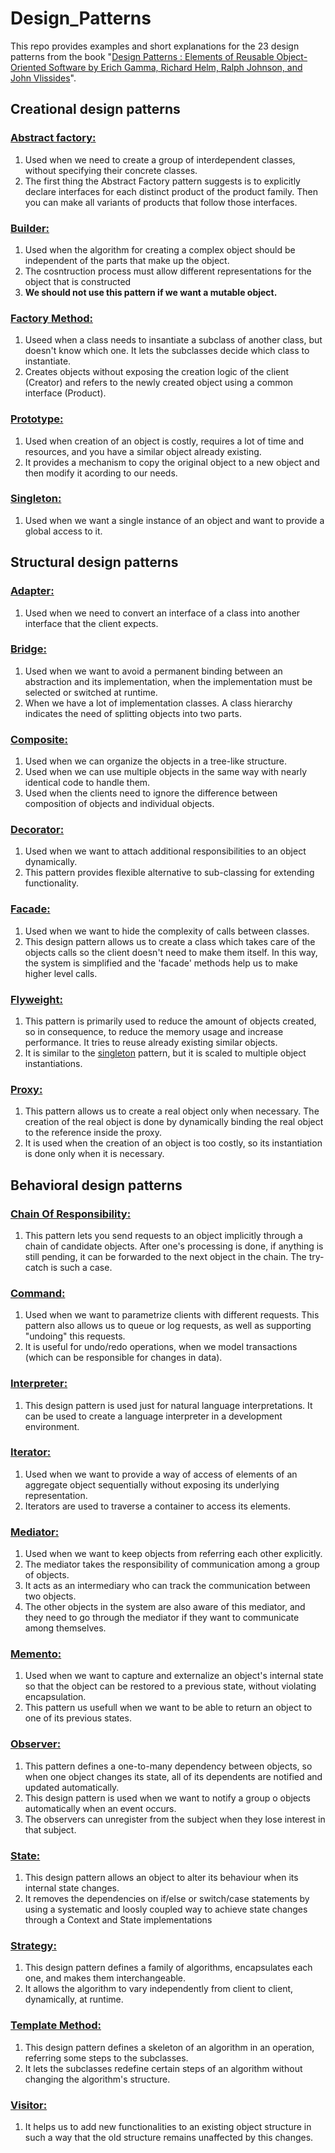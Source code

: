 # Design_Patterns

This repo provides examples and short explanations for the 23 design patterns from the book "[Design Patterns : Elements of Reusable Object-Oriented Software by 
Erich Gamma, Richard Helm, Ralph Johnson, and John Vlissides](https://en.wikipedia.org/wiki/Design_Patterns)".

## Creational design patterns

### [Abstract factory:](https://github.com/BalanAdelinCristian/Design_Patterns/tree/master/src/Creational/AbstractFactory)
1. Used when we need to create a group of interdependent classes, without specifying their concrete classes.
2. The first thing the Abstract Factory pattern suggests is to explicitly declare interfaces for each distinct 
product of the product family. Then you can make all variants of products that follow those interfaces.

### [Builder:](https://github.com/BalanAdelinCristian/Design_Patterns/tree/master/src/Creational/Builder)
1. Used when the algorithm for creating a complex object should be independent of the parts that make up the object.
2. The cosntruction process must allow different representations for the object that is constructed
3. **We should not use this pattern if we want a mutable object.**

### [Factory Method:](https://github.com/BalanAdelinCristian/Design_Patterns/tree/master/src/Creational/FactoryMethod)
1. Useed when a class needs to insantiate a subclass of another class, but doesn't know which one. It lets the subclasses decide which class to instantiate.
2. Creates objects without exposing the creation logic of the client (Creator) and refers to the newly created object using a common interface (Product).

### [Prototype:](https://github.com/BalanAdelinCristian/Design_Patterns/tree/master/src/Creational/Prototype)
1. Used when creation of an object is costly, requires a lot of time and resources, and you have a similar object already existing.
2. It provides a mechanism to copy the original object to a new object and then modify it acording to our needs.

### [Singleton:](https://github.com/BalanAdelinCristian/Design_Patterns/tree/master/src/Creational/Singleton)
1. Used when we want a single instance of an object and want to provide a global access to it.

## Structural design patterns

### [Adapter:](https://github.com/BalanAdelinCristian/Design_Patterns/tree/master/src/Structural/Adapter)
1. Used when we need to convert an interface of a class into another interface that the client expects.

### [Bridge:](https://github.com/BalanAdelinCristian/Design_Patterns/tree/master/src/Structural/Bridge)
1. Used when we want to avoid a permanent binding between an abstraction and its implementation, when the implementation must be selected or switched at runtime.
2. When we have a lot of implementation classes. A class hierarchy indicates the need of splitting objects into two parts.

### [Composite:](https://github.com/BalanAdelinCristian/Design_Patterns/tree/master/src/Structural/Composite)
1. Used when we can organize the objects in a tree-like structure. 
2. Used when we can use multiple objects in the same way with nearly identical code to handle them.
3. Used when the clients need to ignore the difference between composition of objects and individual objects.

### [Decorator:](https://github.com/BalanAdelinCristian/Design_Patterns/tree/master/src/Structural/Decorator)
1. Used when we want to attach additional responsibilities to an object dynamically.
2. This pattern provides flexible alternative to sub-classing for extending functionality.

### [Facade:](https://github.com/BalanAdelinCristian/Design_Patterns/tree/master/src/Structural/Facade)
1. Used when we want to hide the complexity of calls between classes.
2. This design pattern allows us to create a class which takes care of the objects calls so the client doesn't need to make them itself. 
In this way, the system is simplified and the 'facade' methods help us to make higher level calls.

### [Flyweight:](https://github.com/BalanAdelinCristian/Design_Patterns/tree/master/src/Structural/Flyweight)
1. This pattern is primarily used to reduce the amount of objects created, so in consequence, to reduce the memory usage and increase performance. 
It tries to reuse already existing similar objects.
2. It is similar to the [singleton](#singleton) pattern, but it is scaled to multiple object instantiations.

### [Proxy:](https://github.com/BalanAdelinCristian/Design_Patterns/tree/master/src/Structural/Proxy)
1. This pattern allows us to create a real object only when necessary. The creation of the real object is done by dynamically binding the real
object to the reference inside the proxy. 
2. It is used when the creation of an object is too costly, so its instantiation is done only when it is necessary.

## Behavioral design patterns

### [Chain Of Responsibility:](https://github.com/BalanAdelinCristian/Design_Patterns/tree/master/src/Behavioral/ChainOfResponsibility)
1. This pattern lets you send requests to an object implicitly through a chain of candidate objects. After one's processing is done, if anything is still 
pending, it can be forwarded to the next object in the chain. The try-catch is such a case.

### [Command:](https://github.com/BalanAdelinCristian/Design_Patterns/tree/master/src/Behavioral/Command)
1. Used when we want to parametrize clients with different requests. This pattern also allows us to queue or log requests, as well as supporting "undoing"
this requests.
2. It is useful for undo/redo operations, when we model transactions (which can be responsible for changes in data).

### [Interpreter:](https://github.com/BalanAdelinCristian/Design_Patterns/tree/master/src/Behavioral/Interpreter)
1. This design pattern is used just for natural language interpretations. It can be used to create a language interpreter in a development environment.

### [Iterator:](https://github.com/BalanAdelinCristian/Design_Patterns/tree/master/src/Behavioral/Iterator)
1. Used when we want to provide a way of access of elements of an aggregate object sequentially without exposing its underlying representation.
2. Iterators are used to traverse a container to access its elements.

### [Mediator:](https://github.com/BalanAdelinCristian/Design_Patterns/tree/master/src/Behavioral/Mediator)
1. Used when we want to keep objects from referring each other explicitly. 
2. The mediator takes the responsibility of communication among a group of objects.
3. It acts as an intermediary who can track the communication between two objects.
4. The other objects in the system are also aware of this mediator, and they need to go through the mediator if they want to communicate among themselves.

### [Memento:](https://github.com/BalanAdelinCristian/Design_Patterns/tree/master/src/Behavioral/Memento)
1. Used when we want to capture and externalize an object's internal state so that the object can be restored to a previous state, without violating encapsulation.
2. This pattern us usefull when we want to be able to return an object to one of its previous states.

###  [Observer:](https://github.com/BalanAdelinCristian/Design_Patterns/tree/master/src/Behavioral/Observer)
1. This pattern defines a one-to-many dependency between objects, so when one object changes its state, all of its dependents are notified and updated automatically.
2. This design pattern is used when we want to notify a group o objects automatically when an event occurs.
3. The observers can unregister from the subject when they lose interest in that subject.

### [State:](https://github.com/BalanAdelinCristian/Design_Patterns/tree/master/src/Behavioral/State)
1. This design pattern allows an object to alter its behaviour when its internal state changes.
2. It removes the dependencies on if/else or switch/case statements by using a systematic and loosly coupled way to achieve state changes through a Context and
State implementations

### [Strategy:](https://github.com/BalanAdelinCristian/Design_Patterns/tree/master/src/Behavioral/Strategy)
1. This design pattern defines a family of algorithms, encapsulates each one, and makes them interchangeable.
2. It allows the algorithm to vary independently from client to client, dynamically, at runtime.

### [Template Method:](https://github.com/BalanAdelinCristian/Design_Patterns/tree/master/src/Behavioral/TemplateMethod)
1. This design pattern defines a skeleton of an algorithm in an operation, referring some steps to the subclasses.
2. It lets the subclasses redefine certain steps of an algorithm without changing the algorithm's structure.

### [Visitor:](https://github.com/BalanAdelinCristian/Design_Patterns/tree/master/src/Behavioral/Visitor)
1. It helps us to add new functionalities to an existing object structure in such a way that the old structure remains unaffected by this changes.
